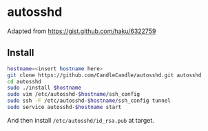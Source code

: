


autosshd
========

Adapted from https://gist.github.com/haku/6322759


Install
-------

```bash
hostname=<insert hostname here>
git clone https://github.com/CandleCandle/autosshd.git autosshd
cd autosshd
sudo ./install $hostname
sudo vim /etc/autosshd-$hostname/ssh_config
sudo ssh -F /etc/autosshd-$hostname/ssh_config tunnel
sudo service autosshd-$hostname start
```

And then install `/etc/autosshd/id_rsa.pub` at target.


